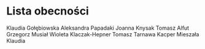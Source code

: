 # Lista obecności
Klaudia Gołębiowska
Aleksandra Papadaki
Joanna Knysak
Tomasz Alfut
Grzegorz Musiał
Wioleta Klaczak-Hepner
Tomasz Tarnawa
Kacper Mieszała
Klaudia